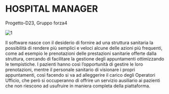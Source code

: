 # HOSPITAL MANAGER
Progetto-D23,
Gruppo forza4

![1](https://github.com/IngSW-unipv/Progetto-D23/assets/119666709/67979022-7e0c-4164-9800-72bfdf2d8a2b)

Il software nasce con il desiderio di fornire ad una struttura sanitaria la possibilità di rendere più semplici e veloci alcune delle azioni più frequenti,
come ad esempio le prenotazioni delle prestazioni sanitarie offerte dalla struttura, cercando di facilitare la gestione degli appuntamenti ottimizzando le tempistiche. 
I pazienti hanno così l’opportunità di gestire le loro prenotazioni, mentre il personale sanitario di visionare i propri appuntamenti, così facendo si va ad alleggerire il carico degli Operatori Ufficio,
che però si occuperanno di offrire un servizio ausiliario ai pazienti che non riescono ad usufruire in maniera completa della piattaforma.

